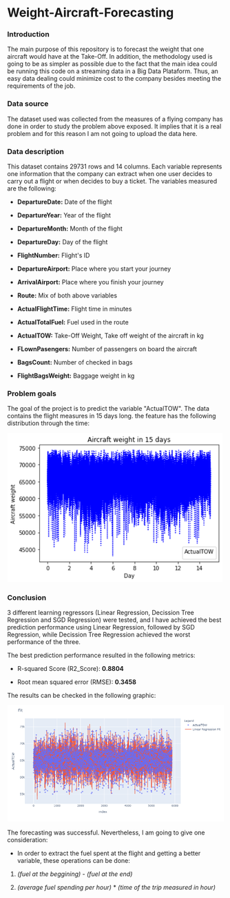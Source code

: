# Weight-Aircraft-Forecasting

### Introduction

The main purpose of this repository is to forecast the weight that one aircraft would have at the Take-Off. In addition, the methodology used is going to be as simpler as possible due to the fact that the main idea could be running this code on a streaming data in a Big Data Plataform. Thus, an easy data dealing could minimize cost to the company besides meeting the requirements of the job.

### Data source

The dataset used was collected from the measures of a flying company has done in order to study the problem above exposed. It implies that it is a real problem and for this reason I am not going to upload the data here.

### Data description

This dataset contains 29731 rows and 14 columns. Each variable represents one information that the company can extract when one user decides to carry out a flight or when decides to buy a ticket. The variables measured are the following:

- **DepartureDate:** Date of the flight

- **DepartureYear:** Year of the flight

- **DepartureMonth:** Month of the flight

- **DepartureDay:** Day of the flight

- **FlightNumber:** Flight's ID

- **DepartureAirport:** Place where you start your journey

- **ArrivalAirport:** Place where you finish your journey

- **Route:** Mix of both above variables

- **ActualFlightTime:** Flight time in minutes

- **ActualTotalFuel:** Fuel used in the route

- **ActualTOW:** Take-Off Weight, Take off weight of the aircraft in kg

- **FLownPasengers:** Number of passengers on board the aircraft

- **BagsCount:** Number of checked in bags

- **FlightBagsWeight:** Baggage weight in kg


### Problem goals

The goal of the project is to predict the variable "ActualTOW". The data contains the flight measures in 15 days long. the feature has the following distribution through the time:

<img src = "Images/goals.png" width = 500>


### Conclusion

3 different learning regressors (Linear Regression, Decission Tree Regression and SGD Regression) were tested, and I have achieved the best prediction performance using Linear Regression, followed by SGD Regression, while Decission Tree Regression achieved the worst performance of the three.

The best prediction performance resulted in the following metrics:

- R-squared Score (R2_Score): **0.8804**

- Root mean squared error (RMSE): **0.3458**

The results can be checked in the following graphic:

<img src = "Images/conclusion.png" width = 1000>

The forecasting was successful. Nevertheless, I am going to give one consideration:

- In order to extract the fuel spent at the flight and getting a better variable, these operations can be done:

1. *(fuel at the beggining)* - *(fuel at the end)*

2. *(average fuel spending per hour)* * *(time of the trip measured in hour)*
